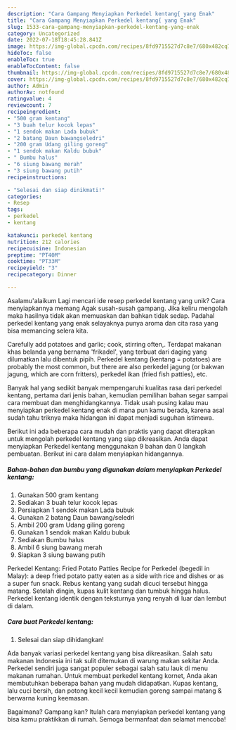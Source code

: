 ```yaml
---
description: "Cara Gampang Menyiapkan Perkedel kentang{ yang Enak"
title: "Cara Gampang Menyiapkan Perkedel kentang{ yang Enak"
slug: 1533-cara-gampang-menyiapkan-perkedel-kentang-yang-enak
category: Uncategorized
date: 2022-07-18T18:45:28.841Z
image: https://img-global.cpcdn.com/recipes/8fd9715527d7c8e7/680x482cq70/perkedel-kentang-foto-resep-utama.jpg
hideToc: false
enableToc: true
enableTocContent: false
thumbnail: https://img-global.cpcdn.com/recipes/8fd9715527d7c8e7/680x482cq70/perkedel-kentang-foto-resep-utama.jpg
cover: https://img-global.cpcdn.com/recipes/8fd9715527d7c8e7/680x482cq70/perkedel-kentang-foto-resep-utama.jpg
author: Admin
authorAv: notfound
ratingvalue: 4
reviewcount: 7
recipeingredient:
- "500 gram kentang"
- "3 buah telur kocok lepas"
- "1 sendok makan Lada bubuk"
- "2 batang Daun bawangseledri"
- "200 gram Udang giling goreng"
- "1 sendok makan Kaldu bubuk"
- " Bumbu halus"
- "6 siung bawang merah"
- "3 siung bawang putih"
recipeinstructions:

- "Selesai dan siap dinikmati!"
categories:
- Resep
tags:
- perkedel
- kentang

katakunci: perkedel kentang 
nutrition: 212 calories
recipecuisine: Indonesian
preptime: "PT40M"
cooktime: "PT33M"
recipeyield: "3"
recipecategory: Dinner

---
```



Asalamu'alaikum Lagi mencari ide resep perkedel kentang yang unik? Cara menyiapkannya memang Agak susah-susah gampang. Jika keliru mengolah maka hasilnya tidak akan memuaskan dan bahkan tidak sedap. Padahal perkedel kentang yang enak selayaknya punya aroma dan cita rasa yang bisa memancing selera kita.


Carefully add potatoes and garlic; cook, stirring often,. Terdapat makanan khas belanda yang bernama &#39;frikadel&#39;, yang terbuat dari daging yang dilumatkan lalu dibentuk pipih. Perkedel kentang (kentang = potatoes) are probably the most common, but there are also perkedel jagung (or bakwan jagung, which are corn fritters), perkedel ikan (fried fish patties), etc.

Banyak hal yang sedikit banyak mempengaruhi kualitas rasa dari perkedel kentang, pertama dari jenis bahan, kemudian pemilihan bahan segar sampai cara membuat dan menghidangkannya. Tidak usah pusing kalau mau menyiapkan perkedel kentang enak di mana pun kamu berada, karena asal sudah tahu triknya maka hidangan ini dapat menjadi suguhan istimewa.


Berikut ini ada beberapa cara mudah dan praktis yang dapat diterapkan untuk mengolah perkedel kentang yang siap dikreasikan. Anda dapat menyiapkan Perkedel kentang menggunakan 9 bahan dan 0 langkah pembuatan. Berikut ini cara dalam menyiapkan hidangannya.

<!--inarticleads1-->

##### Bahan-bahan dan bumbu yang digunakan dalam menyiapkan Perkedel kentang:

1. Gunakan 500 gram kentang
1. Sediakan 3 buah telur kocok lepas
1. Persiapkan 1 sendok makan Lada bubuk
1. Gunakan 2 batang Daun bawang/seledri
1. Ambil 200 gram Udang giling goreng
1. Gunakan 1 sendok makan Kaldu bubuk
1. Sediakan  Bumbu halus
1. Ambil 6 siung bawang merah
1. Siapkan 3 siung bawang putih


Perkedel Kentang: Fried Potato Patties Recipe for Perkedel (begedil in Malay): a deep fried potato patty eaten as a side with rice and dishes or as a super fun snack. Rebus kentang yang sudah dicuci tersebut hingga matang. Setelah dingin, kupas kulit kentang dan tumbuk hingga halus. Perkedel kentang identik dengan teksturnya yang renyah di luar dan lembut di dalam. 

<!--inarticleads2-->

##### Cara buat Perkedel kentang:


1. Selesai dan siap dihidangkan!

Ada banyak variasi perkedel kentang yang bisa dikreasikan. Salah satu makanan Indonesia ini tak sulit ditemukan di warung makan sekitar Anda. Perkedel sendiri juga sangat populer sebagai salah satu lauk di menu makanan rumahan. Untuk membuat perkedel kentang kornet, Anda akan membutuhkan beberapa bahan yang mudah didapatkan. Kupas kentang, lalu cuci bersih, dan potong kecil kecil kemudian goreng sampai matang &amp; berwarna kuning keemasan. 

Bagaimana? Gampang kan? Itulah cara menyiapkan perkedel kentang yang bisa kamu praktikkan di rumah. Semoga bermanfaat dan selamat mencoba!
